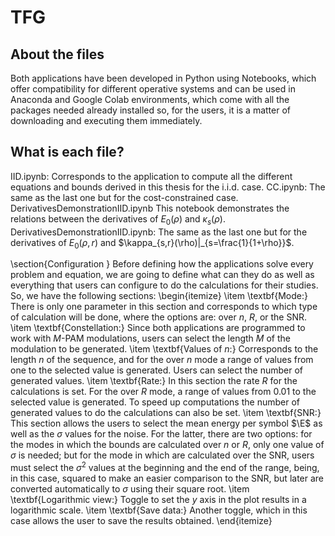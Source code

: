 # TFG

## About the files
Both applications have been developed in Python using Notebooks, which offer compatibility for different operative systems and can be used in Anaconda and Google Colab environments, which come with all the packages needed already installed so, for the users, it is a matter of downloading and executing them immediately. 

## What is each file?
IID.ipynb: Corresponds to the application to compute all the different equations and bounds derived in this thesis for the i.i.d. case.
CC.ipynb: The same as the last one but for the cost-constrained case.
DerivativesDemonstrationIID.ipynb This notebook demonstrates the relations between the derivatives of $E_0(\rho)$ and $\kappa_s(\rho)$.
DerivativesDemonstrationIID.ipynb: The same as the last one but for the derivatives of $E_0(\rho, r)$ and $\kappa_{s,r}(\rho)|_{s=\frac{1}{1+\rho}}$.

\section{Configuration }
Before defining how the applications solve every problem and equation, we are going to define what can they do as well as everything that users can configure to do the calculations for their studies. So, we have the following sections:
\begin{itemize}
    \item \textbf{Mode:} There is only one parameter in this section and corresponds to which type of calculation will be done, where the options are: over $n$, $R$, or the SNR.
    \item \textbf{Constellation:} Since both applications are programmed to work with $M$-PAM modulations, users can select the length $M$ of the modulation to be generated.
    \item \textbf{Values of $n$:} Corresponds to the length $n$ of the sequence, and for the over $n$ mode a range of values from one to the selected value is generated. Users can select the number of generated values.
    \item \textbf{Rate:} In this section the rate $R$ for the calculations is set. For the over $R$ mode, a range of values from $0.01$ to the selected value is generated. To speed up computations the number of generated values to do the calculations can also be set.
    \item \textbf{SNR:} This section allows the users to select the mean energy per symbol $\E$ as well as the $\sigma$ values for the noise. For the latter, there are two options: for the modes in which the bounds are calculated over $n$ or $R$, only one value of $\sigma$ is needed; but for the mode in which are calculated over the SNR, users must select the $\sigma^2$ values at the beginning and the end of the range, being, in this case, squared to make an easier comparison to the SNR, but later are converted automatically to $\sigma$ using their square root.
    \item \textbf{Logarithmic view:} Toggle to set the $y$ axis in the plot results in a logarithmic scale.
    \item \textbf{Save data:} Another toggle, which in this case allows the user to save the results obtained.
\end{itemize}
